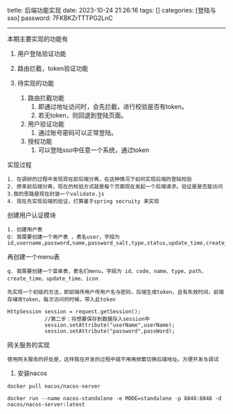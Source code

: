 
tietle: 后端功能实现 
date: 2023-10-24 21:26:16 
tags: []
categories: [登陆与sso]
password: 7FKBKZrTTTPG2LnC

---
 <!--more-->

本期主要实现的功能有

1. 用户登陆验证功能
2. 路由拦截，token验证功能



1. 待实现的功能
   1. 路由拦截功能
      1. 即通过地址访问时，会先拦截，进行校验是否有token。
      2. 若无token，则回退到登陆页面。 
   2. 用户验证功能
      1. 通过账号密码可以正常登陆。 
   3. 授权功能
      1. 可以登陆sso中任意一个系统，通过token



实现过程

```
1. 在调研的过程中发现现在前后端分离，在这种情况下如何实现后端的登陆校验
2. 原来前后端分离，现在的校验方式就是每个页面现在发起一个后端请求。验证是是否能访问
3.我的思路是现在封装一个validate.js
4. 现在先实现后端的验证，打算基于spring secruity 来实现
```

创建用户认证模块

```
1. 创建用户表
Q: 我需要创建一个用户表 ，表名user，字段为 id,username,password,name,password_salt,type,status,update_time,create_time
```

再创建一个menu表

```
q. 我需要创建一个菜单表，表名们menu，字段为 id、code、name、type、path、create_time、update_time、icon
```

```
先实现一个初级的方法，即前端传用户传用户名与密码，后端生成token，且有失效时间，前端存储改token，每次访问的时候，带入此token
```

```
HttpSession session = request.getSession();
			//第二步：将想要保存到数据存入session中
			session.setAttribute("userName",userName);
			session.setAttribute("password",passWord);
```



网关服务的实现

```
使用网关服务的好处是，这样我在开发的过程中就不用再频繁切换后端地址。方便开发与调试
```



1. 安装nacos

```
docker pull nacos/nacos-server
```

```
docker run --name nacos-standalone -e MODE=standalone -p 8848:8848 -d nacos/nacos-server:latest

```







